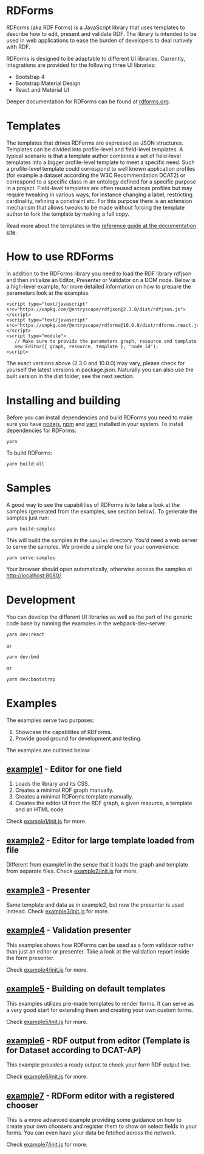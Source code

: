 # RDForms

RDForms (aka RDF Forms) is a JavaScript library that uses templates to describe how to edit, present and validate RDF. The library is intended to be used in web applications to ease the burden of developers to deal natively with RDF.

RDForms is designed to be adaptable to different UI libraries. Currently, integrations are provided for the following three UI libraries:

* Bootstrap 4
* Bootstrap Material Design
* React and Material UI

Deeper documentation for RDForms can be found at [rdforms.org](https://rdforms.org).

# Templates
The templates that drives RDForms are expressed as JSON structures. Templates can be divided into profile-level and field-level templates. A typical scenario is that a template author combines a set of field-level templates into a bigger profile-level template to meet a specific need. Such a profile-level template could correspond to well known application profiles (for example a dataset according the W3C Recommendation DCAT2) or correspond to a specific class in an ontology defined for a specific purpose in a project. Field-level templates are often reused across profiles but may require tweaking in various ways, for instance changing a label, restricting cardinality, refining a constraint etc. For this purpose there is an extension mechanism that allows tweaks to be made without forcing the template author to fork the template by making a full copy.

Read more about the templates in the [reference guide at the documentation site](https://rdforms.org/#!templateReference.md).

# How to use RDForms
In addition to the RDForms library you need to load the RDF library rdfjson and then initialize an Editor, Presenter or Validator on a DOM node. Below is a high-level example, for more detailed information on how to prepare the parameters look at the examples.

    <script type="text/javascript" src="https://unpkg.com/@entryscape/rdfjson@2.3.0/dist/rdfjson.js"></script>
    <script type="text/javascript" src="https://unpkg.com/@entryscape/rdforms@10.0.0/dist/rdforms.react.js"></script>
    <script type="module">
       // Make sure to provide the parameters graph, resource and template
       new Editor({ graph, resource, template }, 'node_id');
    <script>

The exact versions above (2.3.0 and 10.0.0) may vary, please check for yourself the latest versions in package.json. Naturally you can also use the built version in the dist folder, see the next section.

# Installing and building
Before you can install dependencies and build RDForms you need to make sure you have [nodejs](http://nodejs.org/), [npm](https://www.npmjs.org/) and [yarn](https://yarnpkg.com/) installed in your system. To install dependencies for RDForms:

    yarn

To build RDForms:

    yarn build:all

# Samples

A good way to see the capabilities of RDForms is to take a look at the samples (generated from the examples, see section below). To generate the samples just run:

    yarn build:samples

This will build the samples in the ```samples``` directory. You'd need a web server to serve the samples. We provide a simple one for your convenience:

    yarn serve:samples

Your browser should open automatically, otherwise access the samples at [http://localhost:8080/](http://localhost:8080/).

# Development

You can develop the different UI libraries as well as the part of the generic code base by running the examples in the webpack-dev-server:

```$js
yarn dev:react
```
or 
```$js
yarn dev:bmd
```
or
```$js
yarn dev:bootstrap
```

# Examples 
The examples serve two purposes:

1. Showcase the capabilites of RDForms.
2. Provide good ground for development and testing.  

The examples are outlined below:

## [example1](http://localhost:8080/samples/react/example1) - Editor for one field

1. Loads the library and its CSS.
2. Creates a minimal RDF graph manually.
3. Creates a minimal RDForms template manually.
4. Creates the editor UI from the RDF graph, a given resource, a template and an HTML node.

Check [example1/init.js](http://localhost:8080/samples/react/example1/init.js) for more.

## [example2](http://localhost:8080/samples/react/example2) - Editor for large template loaded from file

Different from example1 in the sense that it loads the graph and template from separate files.
Check [example2/init.js](http://localhost:8080/samples/react/example2/init.js) for more.

## [example3](http://localhost:8080/samples/react/example3) - Presenter

Same template and data as in example2, but now the presenter is used instead. 
Check [example3/init.js](http://localhost:8080/samples/react/example3/init.js) for more.

## [example4](http://localhost:8080/samples/react/example4) - Validation presenter

This examples shows how RDForms can be used as a form validator rather than just an editor or presenter. 
Take a look at the validation report  inside the form presenter.

Check [example4/init.js](http://localhost:8080/samples/react/example4/init.js) for more.

## [example5](http://localhost:8080/samples/react/example5) - Building on default templates

This examples utilizes pre-made templates to render forms. It can serve as a very good start for extending them and creating your
own custom forms.

Check [example5/init.js](http://localhost:8080/samples/react/example5/init.js) for more.

## [example6](http://localhost:8080/samples/react/example6) - RDF output from editor (Template is for Dataset according to DCAT-AP)

This example provides a ready output to check your form RDF output live.

Check [example6/init.js](http://localhost:8080/samples/react/example6/init.js) for more.

## [example7](http://localhost:8080/samples/react/example7) - RDForm editor with a registered chooser

This is a more advanced example providing some guidance on how to create your own choosers and register them to show on 
select fields in your forms. You can even have your data be fetched across the network.

Check [example7/init.js](http://localhost:8080/samples/rect/example7/init.js) for more.
